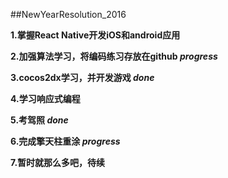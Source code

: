 ##NewYearResolution_2016

**1.掌握React Native开发iOS和android应用**

**2.加强算法学习，将编码练习存放在github *progress***

**3.cocos2dx学习，并开发游戏 *done***

**4.学习响应式编程**

**5.考驾照 *done***

**6.完成擎天柱重涂 *progress***

**7.暂时就那么多吧，待续**
